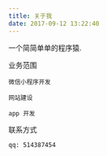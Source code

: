 ```yaml
---
title: 关于我
date: 2017-09-12 13:22:40
---
```

 
 一个简简单单的程序猿.

 业务范围
 ```
 微信小程序开发

 网站建设

 app 开发
 ```

 联系方式
 ```
 qq: 514387454
 ```

